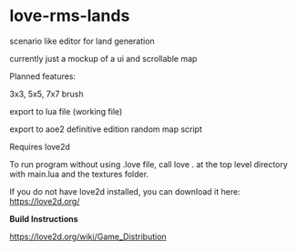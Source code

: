 # love-rms-lands

scenario like editor for land generation

currently just a mockup of a ui and scrollable map

Planned features:

3x3, 5x5, 7x7 brush

export to lua file (working file)

export to aoe2 definitive edition random map script

Requires love2d

To run program without using .love file, call love . at the top level directory with main.lua and the textures folder. 

If you do not have love2d installed, you can download it here: https://love2d.org/

**Build Instructions**

https://love2d.org/wiki/Game_Distribution
